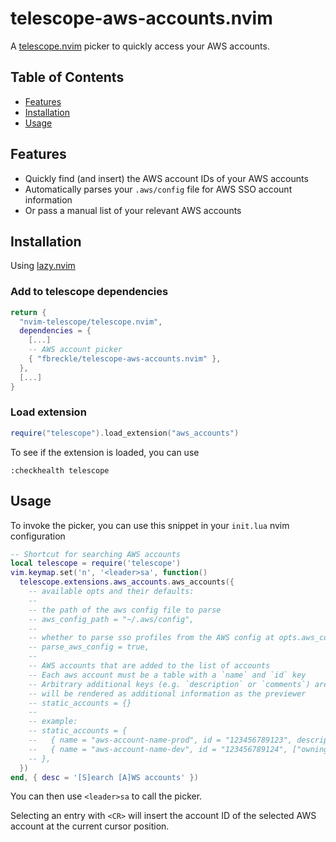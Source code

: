 # telescope-aws-accounts.nvim

A [telescope.nvim](https://github.com/nvim-telescope/telescope.nvim) picker to quickly access your AWS accounts.

## Table of Contents

- [Features](#features)
- [Installation](#installation)
- [Usage](#usage)

## Features

- Quickly find (and insert) the AWS account IDs of your AWS accounts
- Automatically parses your `.aws/config` file for AWS SSO account information
- Or pass a manual list of your relevant AWS accounts

## Installation

Using [lazy.nvim](https://github.com/folke/lazy.nvim)

### Add to telescope dependencies

```lua
return {
  "nvim-telescope/telescope.nvim",
  dependencies = {
    [...]
    -- AWS account picker
    { "fbreckle/telescope-aws-accounts.nvim" },
  },
  [...]
}
```

### Load extension

```lua
require("telescope").load_extension("aws_accounts")
```

To see if the extension is loaded, you can use

```vimscript
:checkhealth telescope
```

## Usage

To invoke the picker, you can use this snippet in your `init.lua` nvim configuration

```lua
-- Shortcut for searching AWS accounts
local telescope = require('telescope')
vim.keymap.set('n', '<leader>sa', function()
  telescope.extensions.aws_accounts.aws_accounts({
    -- available opts and their defaults:
    --
    -- the path of the aws config file to parse
    -- aws_config_path = "~/.aws/config",
    --
    -- whether to parse sso profiles from the AWS config at opts.aws_config_path
    -- parse_aws_config = true,
    --
    -- AWS accounts that are added to the list of accounts
    -- Each aws account must be a table with a `name` and `id` key
    -- Arbitrary additional keys (e.g. `description` or `comments`) are allowed and
    -- will be rendered as additional information as the previewer
    -- static_accounts = {}
    --
    -- example:
    -- static_accounts = {
    --   { name = "aws-account-name-prod", id = "123456789123", description = "This is prod." },
    --   { name = "aws-account-name-dev", id = "123456789124", ["owning team"] = "interns" },
    -- },
  })
end, { desc = '[S]earch [A]WS accounts' })
```

You can then use `<leader>sa` to call the picker.

Selecting an entry with `<CR>` will insert the account ID of the selected AWS account at the current cursor position.
